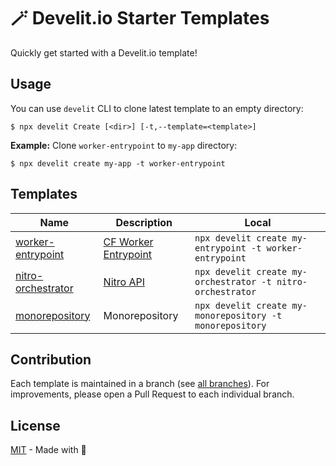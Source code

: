 # 🪄 Develit.io Starter Templates
Quickly get started with a Develit.io template!


## Usage

You can use `develit` CLI to clone latest template to an empty directory:


```sh-session
$ npx develit Create [<dir>] [-t,--template=<template>] 
```

**Example:** Clone `worker-entrypoint` to `my-app` directory:

```sh-session
$ npx develit create my-app -t worker-entrypoint
```

## Templates

| Name                                                                                | Description                                                                                                  | Local                                                      |
|-------------------------------------------------------------------------------------|--------------------------------------------------------------------------------------------------------------|------------------------------------------------------------|
| [worker-entrypoint](https://github.com/develit-io/starter/tree/worker-entrypoint)   | [CF Worker Entrypoint](https://developers.cloudflare.com/workers/runtime-apis/bindings/service-bindings/rpc) | `npx develit create my-entrypoint -t worker-entrypoint`    |
| [nitro-orchestrator](https://github.com/develit-io/starter/tree/nitro-orchestrator) | [Nitro API](https://nitro.build/guide)                                                                       | `npx develit create my-orchestrator -t nitro-orchestrator` | 
| [monorepository](https://github.com/develit-io/starter/tree/monorepository)         | Monorepository                                                                                               | `npx develit create my-monorepository -t monorepository`   |
## Contribution

Each template is maintained in a branch (see [all branches](https://github.com/develit-io/starter/branches)).
For improvements, please open a Pull Request to each individual branch.

## License

[MIT](./LICENSE) - Made with 💚